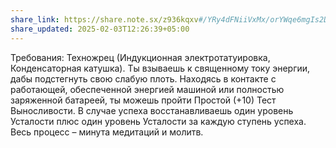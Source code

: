 ```yaml
---
share_link: https://share.note.sx/z936kqxv#/YRy4dFNiiVxMx/orYWqe6mgIs2DgxIV7ZpGS2aqp/A
share_updated: 2025-02-03T12:26:39+05:00
---
```

Требования: Техножрец (Индукционная электротатуировка, Конденсаторная катушка).
Ты взываешь к священному току энергии, дабы подстегнуть свою слабую плоть. Находясь в контакте с работающей, обеспеченной энергией машиной или полностью заряженной батареей, ты можешь пройти Простой (+10) Тест Выносливости. В случае успеха восстанавливаешь один уровень Усталости плюс один уровень Усталости за каждую ступень успеха. Весь процесс – минута медитаций и молитв.
